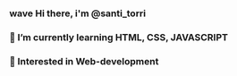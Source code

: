 ### wave Hi there, i'm @santi_torri
### 🌱 I’m currently learning HTML, CSS, JAVASCRIPT
### 🤔 Interested in Web-development

<!--
**SantiagoTorricella/SantiagoTorricella** is a ✨ _special_ ✨ repository because its `README.md` (this file) appears on your GitHub profile.

Here are some ideas to get you started:

- 🔭 I’m currently working on ...
- 🌱 I’m currently learning ...
- 👯 I’m looking to collaborate on ...
- 🤔 I’m looking for help with ...
- 💬 Ask me about ...
- 📫 How to reach me: ...
- 😄 Pronouns: ...
- ⚡ Fun fact: ...
-->
